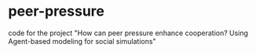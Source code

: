 # peer-pressure
code for the project "How can peer pressure enhance cooperation? Using Agent-based modeling for social simulations"
